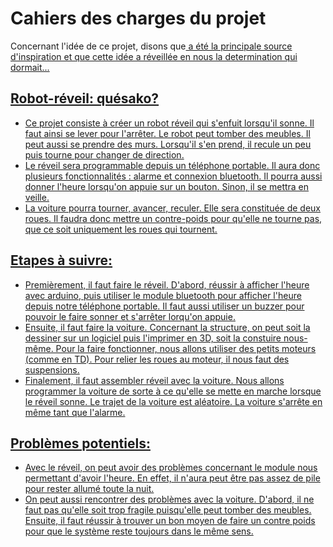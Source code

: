 <h1>Cahiers des charges du projet</h1>
<p>
  Concernant l'idée de ce projet, disons que<a href="https://www.youtube.com/watch?v=izWCU4Y61o4" alt="cette vidéo"/> a été la principale source d'inspiration et que cette idée a réveillée en nous la determination qui dormait... 
  <h2>Robot-réveil: quésako?</h2>
  <ul>
  <li>Ce projet consiste à créer un robot réveil qui s'enfuit lorsqu'il sonne. Il faut ainsi se lever pour l'arrêter. Le robot peut tomber des meubles. Il peut aussi se prendre des murs. Lorsqu'il s'en prend, il recule un peu puis tourne pour changer de direction.
  
 <li>Le réveil sera programmable depuis un téléphone portable. Il aura donc plusieurs fonctionnalités : alarme et connexion bluetooth. Il pourra aussi donner l'heure lorsqu'on appuie sur un bouton. Sinon, il se mettra en veille.
  
  <li>La voiture pourra tourner, avancer, reculer. Elle sera constituée de deux roues. Il faudra donc mettre un contre-poids pour qu'elle ne tourne pas, que ce soit uniquement les roues qui tournent. 
 
</ul>
<h2>Etapes à suivre:</h2>
<ul>
  <li>Premièrement, il faut faire le réveil. D'abord, réussir à afficher l'heure avec arduino, puis utiliser le module bluetooth pour afficher l'heure depuis notre téléphone portable. Il faut aussi utiliser un buzzer pour pouvoir le faire sonner et s'arrêter lorqu'on appuie.
  <li>Ensuite, il faut faire la voiture. Concernant la structure, on peut soit la dessiner sur un logiciel puis l'imprimer en 3D, soit la constuire nous-même. Pour la faire fonctionner, nous allons utiliser des petits moteurs (comme en TD). Pour relier les roues au moteur, il nous faut des suspensions. 
  <li>Finalement, il faut assembler réveil avec la voiture. Nous allons programmer la voiture de sorte à ce qu'elle se mette en marche lorsque le réveil sonne. Le trajet de la voiture est aléatoire. La voiture s'arrête en même tant que l'alarme.
</ul>

<h2>Problèmes potentiels:</h2>
  <ul> 
  <li>Avec le réveil, on peut avoir des problèmes concernant le module nous permettant d'avoir l'heure. En effet, il n'aura peut être pas assez de pile pour rester allumé toute la nuit. 
  <li>On peut aussi rencontrer des problèmes avec la voiture. D'abord, il ne faut pas qu'elle soit trop fragile puisqu'elle peut tomber des meubles. Ensuite, il faut réussir à trouver un bon moyen de faire un contre poids pour que le système reste toujours dans le même sens.
</ul>
</p>

